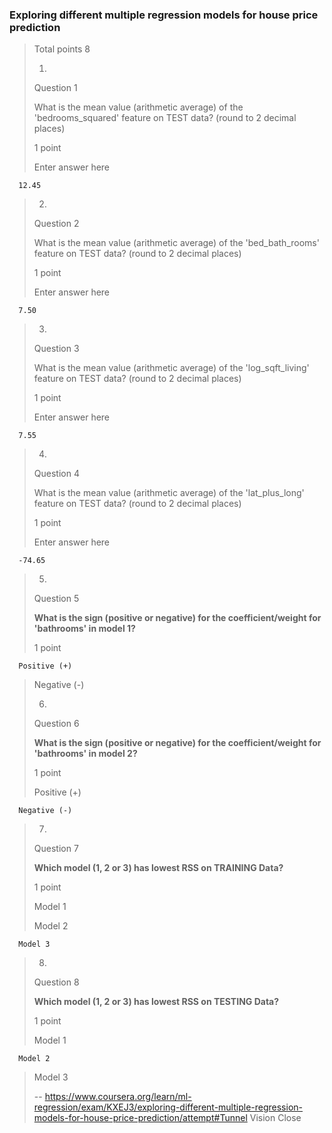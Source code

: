 ### Exploring different multiple regression models for house price prediction
> 
> Total points 8
> 
> 1.
> 
> Question 1
> 
> What is the mean value (arithmetic average) of the 'bedrooms_squared' feature on TEST data? (round to 2 decimal places)
> 
> 1 point
> 
> Enter answer here

      12.45
> 
> 2.
> 
> Question 2
> 
> What is the mean value (arithmetic average) of the 'bed_bath_rooms' feature on TEST data? (round to 2 decimal places)
> 
> 1 point
> 
> Enter answer here

      7.50
> 
> 3.
> 
> Question 3
> 
> What is the mean value (arithmetic average) of the 'log_sqft_living' feature on TEST data? (round to 2 decimal places)
> 
> 1 point
> 
> Enter answer here

      7.55
> 
> 4.
> 
> Question 4
> 
> What is the mean value (arithmetic average) of the 'lat_plus_long' feature on TEST data? (round to 2 decimal places)
> 
> 1 point
> 
> Enter answer here

      -74.65
> 
> 5.
> 
> Question 5
> 
> **What is the sign (positive or negative) for the coefficient/weight for 'bathrooms' in model 1?**
> 
> 1 point
> 

      Positive (+) 
> 
>  Negative (-) 
> 
> 6.
> 
> Question 6
> 
> **What is the sign (positive or negative) for the coefficient/weight for 'bathrooms' in model 2?**
> 
> 1 point
> 
>  Positive (+) 
> 

      Negative (-) 
> 
> 7.
> 
> Question 7
> 
> **Which model (1, 2 or 3) has lowest RSS on TRAINING Data?**
> 
> 1 point
> 
>  Model 1 
> 
>  Model 2 
> 

      Model 3 
> 
> 8.
> 
> Question 8
> 
> **Which model (1, 2 or 3) has lowest RSS on TESTING Data?**
> 
> 1 point
> 
>  Model 1 
> 

      Model 2 
> 
>  Model 3
>
> -- https://www.coursera.org/learn/ml-regression/exam/KXEJ3/exploring-different-multiple-regression-models-for-house-price-prediction/attempt#Tunnel Vision Close
